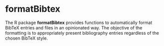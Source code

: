 # formatBibtex

The R package **formatBibtex** provides functions to automatically format BibTeX
entries and files in an opinionated way.  The objective of the formatting is to
appropriately present bibliography entries regardless of the chosen BibTeX
style.

